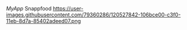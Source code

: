 *MyApp*
Snappfood
https://user-images.githubusercontent.com/79360286/120527842-106bce00-c3f0-11eb-8d7a-85402adeed07.png
